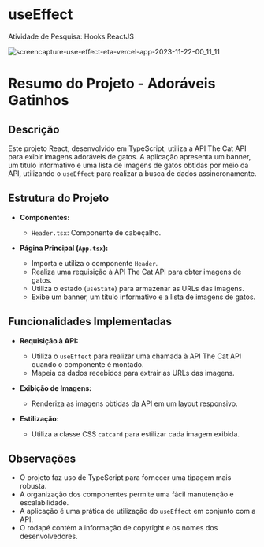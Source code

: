 # useEffect
Atividade de Pesquisa: Hooks ReactJS

![screencapture-use-effect-eta-vercel-app-2023-11-22-00_11_11](https://github.com/jessica-sobreira/useEffect/assets/117686537/ba6e7d6f-d595-4db7-8b8f-f47bf61f4be7)

# Resumo do Projeto - Adoráveis Gatinhos

## Descrição
Este projeto React, desenvolvido em TypeScript, utiliza a API The Cat API para exibir imagens adoráveis de gatos. A aplicação apresenta um banner, um título informativo e uma lista de imagens de gatos obtidas por meio da API, utilizando o `useEffect` para realizar a busca de dados assincronamente.

## Estrutura do Projeto

- **Componentes:**
  - `Header.tsx`: Componente de cabeçalho.
  
- **Página Principal (`App.tsx`):**
  - Importa e utiliza o componente `Header`.
  - Realiza uma requisição à API The Cat API para obter imagens de gatos.
  - Utiliza o estado (`useState`) para armazenar as URLs das imagens.
  - Exibe um banner, um título informativo e a lista de imagens de gatos.

## Funcionalidades Implementadas

- **Requisição à API:**
  - Utiliza o `useEffect` para realizar uma chamada à API The Cat API quando o componente é montado.
  - Mapeia os dados recebidos para extrair as URLs das imagens.

- **Exibição de Imagens:**
  - Renderiza as imagens obtidas da API em um layout responsivo.

- **Estilização:**
  - Utiliza a classe CSS `catcard` para estilizar cada imagem exibida.

## Observações
- O projeto faz uso de TypeScript para fornecer uma tipagem mais robusta.
- A organização dos componentes permite uma fácil manutenção e escalabilidade.
- A aplicação é uma prática de utilização do `useEffect` em conjunto com a API.
- O rodapé contém a informação de copyright e os nomes dos desenvolvedores.
